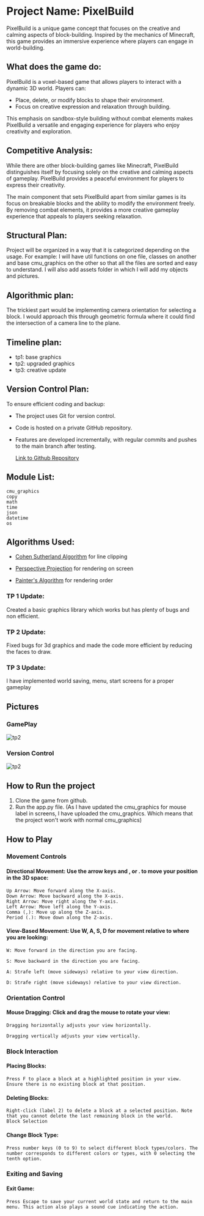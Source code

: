 # Project Name: PixelBuild

PixelBuild is a unique game concept that focuses on the creative and calming aspects of block-building. Inspired by the mechanics of Minecraft, this game provides an immersive experience where players can engage in world-building.

## What does the game do:

PixelBuild is a voxel-based game that allows players to interact with a dynamic 3D world. Players can:

- Place, delete, or modify blocks to shape their environment.
- Focus on creative expression and relaxation through building.

This emphasis on sandbox-style building without combat elements makes PixelBuild a versatile and engaging experience for players who enjoy creativity and exploration.

## Competitive Analysis:

While there are other block-building games like Minecraft, PixelBuild distinguishes itself by focusing solely on the creative and calming aspects of gameplay. PixelBuild provides a peaceful environment for players to express their creativity.

The main component that sets PixelBuild apart from similar games is its focus on breakable blocks and the ability to modify the environment freely. By removing combat elements, it provides a more creative gameplay experience that appeals to players seeking relaxation.

## Structural Plan:

Project will be organized in a way that it is categorized depending on the usage.
For example:
I will have util functions on one file, classes on another and base cmu_graphics on the other so that all the files are sorted and easy to understand. I will also add assets folder in which I will add my objects and pictures.

## Algorithmic plan:

The trickiest part would be implementing camera orientation for selecting a block. I would approach this through geometric formula where it could find the intersection of a camera line to the plane.

## Timeline plan:

- tp1: base graphics
- tp2: upgraded graphics
- tp3: creative update

## Version Control Plan:

To ensure efficient coding and backup:

- The project uses Git for version control.
- Code is hosted on a private GitHub repository.
- Features are developed incrementally, with regular commits and pushes to the main branch after testing.

  [Link to Github Repository](https://github.com/Enhmunh-E/112-term-project)

## Module List:

    cmu_graphics
    copy
    math
    time
    json
    datetime
    os

## Algorithms Used:

- [Cohen Sutherland Algorithm](https://en.wikipedia.org/wiki/Cohen%E2%80%93Sutherland_algorithm) for line clipping

- [Perspective Projection](https://en.wikipedia.org/wiki/3D_projection) for rendering on screen

- [Painter's Algorithm](https://en.wikipedia.org/wiki/Painter%27s_algorithm#:~:text=Similarly%2C%20the%20painter's%20algorithm%20sorts,this%20order%2C%20farthest%20to%20closest.) for rendering order

### TP 1 Update:

Created a basic graphics library which works but has plenty of bugs and non efficient.

### TP 2 Update:

Fixed bugs for 3d graphics and made the code more efficient by reducing the faces to draw.

### TP 3 Update:

I have implemented world saving, menu, start screens for a proper gameplay

## Pictures

### GamePlay

![tp2](./assets/tp2.png)

### Version Control

![tp2](./assets/versionControl.png)

## How to Run the project

1. Clone the game from github.
2. Run the app.py file.
   (As I have updated the cmu_graphics for mouse label in screens, I have uploaded the cmu_graphics. Which means that the project won't work with normal cmu_graphics)

## How to Play

### Movement Controls

#### Directional Movement: Use the arrow keys and , or . to move your position in the 3D space:

    Up Arrow: Move forward along the X-axis.
    Down Arrow: Move backward along the X-axis.
    Right Arrow: Move right along the Y-axis.
    Left Arrow: Move left along the Y-axis.
    Comma (,): Move up along the Z-axis.
    Period (.): Move down along the Z-axis.

#### View-Based Movement: Use W, A, S, D for movement relative to where you are looking:

    W: Move forward in the direction you are facing.

    S: Move backward in the direction you are facing.

    A: Strafe left (move sideways) relative to your view direction.

    D: Strafe right (move sideways) relative to your view direction.

### Orientation Control

#### Mouse Dragging: Click and drag the mouse to rotate your view:

    Dragging horizontally adjusts your view horizontally.

    Dragging vertically adjusts your view vertically.

### Block Interaction

#### Placing Blocks:

    Press F to place a block at a highlighted position in your view. Ensure there is no existing block at that position.

#### Deleting Blocks:

    Right-click (label 2) to delete a block at a selected position. Note that you cannot delete the last remaining block in the world.
    Block Selection

#### Change Block Type:

    Press number keys (0 to 9) to select different block types/colors. The number corresponds to different colors or types, with 0 selecting the tenth option.

### Exiting and Saving

#### Exit Game:

    Press Escape to save your current world state and return to the main menu. This action also plays a sound cue indicating the action.
